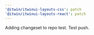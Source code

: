 ```yaml
---
'@itwin/itwinui-layouts-css': patch
'@itwin/itwinui-layouts-react': patch
---
```


Adding changeset to repo test.
Test push.
